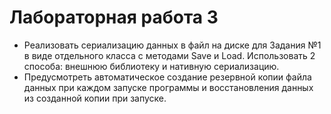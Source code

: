 # Лабораторная работа 3 #

+ Реализовать сериализацию данных в файл на диске для Задания №1  в виде отдельного класса с методами Save и Load. Использовать 2 способа: внешнюю библиотеку и нативную сериализацию. 
+ Предусмотреть автоматическое создание резервной копии файла данных при каждом запуске программы и восстановления данных из созданной копии при запуске.
